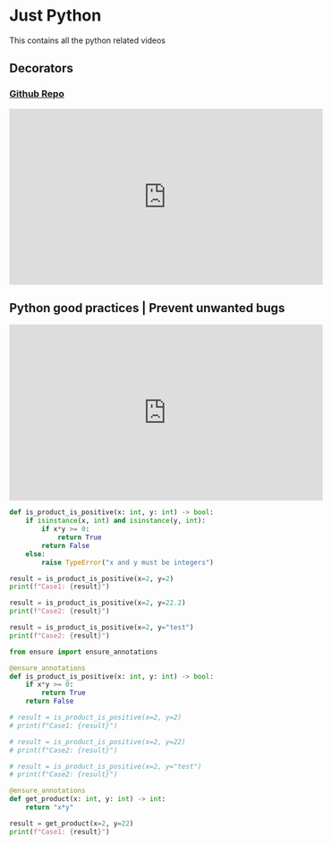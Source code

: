 # Just Python
This contains all the python related videos

## Decorators

### [Github Repo](https://github.com/c17hawke/Just-python/tree/main/Decorator_example)

<iframe width="560" height="315" src="https://www.youtube.com/embed/xMYrpEwNtHs" title="YouTube video player" frameborder="0" allow="accelerometer; autoplay; clipboard-write; encrypted-media; gyroscope; picture-in-picture" allowfullscreen></iframe>

## Python good practices | Prevent unwanted bugs 

<iframe width="560" height="315" src="https://www.youtube.com/embed/roO5VGxOw2s" title="YouTube video player" frameborder="0" allow="accelerometer; autoplay; clipboard-write; encrypted-media; gyroscope; picture-in-picture" allowfullscreen></iframe>


``` py title="demo.py" linenums="1"
def is_product_is_positive(x: int, y: int) -> bool:
    if isinstance(x, int) and isinstance(y, int):
        if x*y >= 0:
            return True
        return False
    else:
        raise TypeError("x and y must be integers")

result = is_product_is_positive(x=2, y=2)
print(f"Case1: {result}")

result = is_product_is_positive(x=2, y=22.2)
print(f"Case2: {result}")

result = is_product_is_positive(x=2, y="test")
print(f"Case2: {result}")
```
``` py title="demo_ensure.py" linenums="1"
from ensure import ensure_annotations

@ensure_annotations
def is_product_is_positive(x: int, y: int) -> bool:
    if x*y >= 0:
        return True
    return False

# result = is_product_is_positive(x=2, y=2)
# print(f"Case1: {result}")

# result = is_product_is_positive(x=2, y=22)
# print(f"Case2: {result}")

# result = is_product_is_positive(x=2, y="test")
# print(f"Case2: {result}")

@ensure_annotations
def get_product(x: int, y: int) -> int:
    return "x*y"

result = get_product(x=2, y=22)
print(f"Case1: {result}")
```